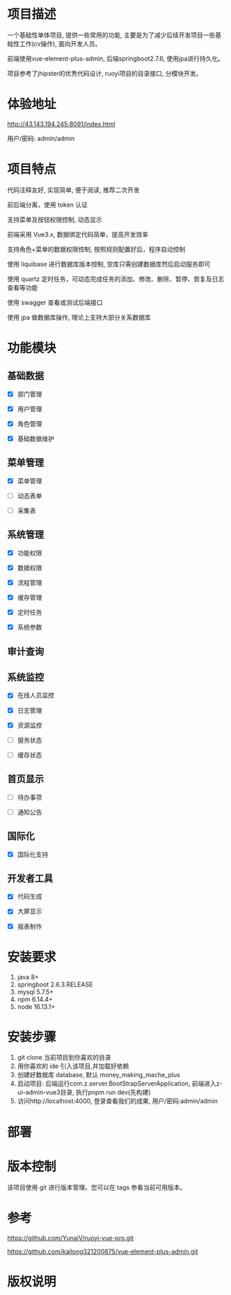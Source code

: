 # 项目描述

一个基础性单体项目, 提供一些常用的功能, 主要是为了减少后续开发项目一些基础性工作(cv操作), 面向开发人员。

前端使用vue-element-plus-admin, 后端springboot2.7.6, 使用jpa进行持久化。

项目参考了jhipster的优秀代码设计, ruoyi项目的目录接口, 分模块开发。

# 体验地址

http://43.143.194.245:8091/index.html

用户/密码: admin/admin

# 项目特点

代码注释友好, 实现简单, 便于阅读, 推荐二次开发

前后端分离，使用 token 认证

支持菜单及按钮权限控制, 动态显示

前端采用 Vue3.x, 数据绑定代码简单，提高开发效率

支持角色+菜单的数据权限控制, 按照规则配置好后，程序自动控制

使用 liquibase 进行数据库版本控制, 空库只需创建数据库然后启动服务即可

使用 quartz 定时任务，可动态完成任务的添加、修改、删除、暂停、恢复及日志查看等功能

使用 swagger 查看或测试后端接口

使用 jpa 做数据库操作, 理论上支持大部分关系数据库

# 功能模块

## 基础数据

- [x] 部门管理

- [x] 用户管理

- [x] 角色管理

- [x] 基础数据维护

## 菜单管理

- [x] 菜单管理

- [ ] 动态表单

- [ ] 采集表

## 系统管理

- [x] 功能权限

- [x] 数据权限

- [x] 流程管理

- [x] 缓存管理

- [x] 定时任务

- [x] 系统参数

## 审计查询

## 系统监控

- [x] 在线人员监控

- [x] 日志管理

- [x] 资源监控

- [ ] 服务状态

- [ ] 缓存状态

## 首页显示

- [ ] 待办事项

- [ ] 通知公告

## 国际化

- [x] 国际化支持

## 开发者工具

- [x] 代码生成

- [x] 大屏显示

- [x] 报表制作


# 安装要求

1. java 8+
2. springboot 2.6.3.RELEASE
3. mysql 5.7.5+
5. npm 6.14.4+
6. node 16.13.1+

# 安装步骤

1. git clone 当前项目到你喜欢的目录
2. 用你喜欢的 ide 引入该项目,并加载好依赖
3. 创建好数据库 database, 默认 money_making_mache_plus
5. 启动项目: 后端运行com.z.server.BootStrapServerApplication, 前端进入z-ui-admin-vue3目录, 执行pnpm run dev(先构建)
6. 访问http://localhost:4000, 登录查看我们的成果, 用户/密码:admin/admin

# 部署

# 版本控制

该项目使用 git 进行版本管理。您可以在 tags 参看当前可用版本。

# 参考

https://github.com/YunaiV/ruoyi-vue-pro.git

https://github.com/kailong321200875/vue-element-plus-admin.git

# 版权说明
